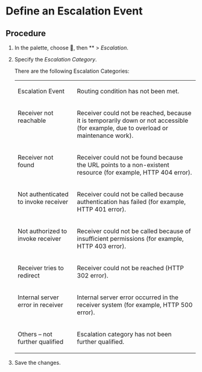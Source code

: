 <!-- loiof5b3ac824a02465bb86aa4066e3a6bc8 -->

<link rel="stylesheet" type="text/css" href="../css/sap-icons.css"/>

# Define an Escalation Event



## Procedure

1.  In the palette, choose <span class="SAP-icons"></span>, then ** \> *Escalation*.

2.  Specify the *Escalation Category*.

    There are the following Escalation Categories:


    <table>
    <tr>
    <td valign="top">
    
    Escalation Event


    
    </td>
    <td valign="top">
    
    Routing condition has not been met.


    
    </td>
    </tr>
    <tr>
    <td valign="top">
    
    Receiver not reachable


    
    </td>
    <td valign="top">
    
    Receiver could not be reached, because it is temporarily down or not accessible \(for example, due to overload or maintenance work\).


    
    </td>
    </tr>
    <tr>
    <td valign="top">
    
    Receiver not found


    
    </td>
    <td valign="top">
    
    Receiver could not be found because the URL points to a non-existent resource \(for example, HTTP 404 error\).


    
    </td>
    </tr>
    <tr>
    <td valign="top">
    
    Not authenticated to invoke receiver


    
    </td>
    <td valign="top">
    
    Receiver could not be called because authentication has failed \(for example, HTTP 401 error\).


    
    </td>
    </tr>
    <tr>
    <td valign="top">
    
    Not authorized to invoke receiver


    
    </td>
    <td valign="top">
    
    Receiver could not be called because of insufficient permissions \(for example, HTTP 403 error\).


    
    </td>
    </tr>
    <tr>
    <td valign="top">
    
    Receiver tries to redirect


    
    </td>
    <td valign="top">
    
    Receiver could not be reached \(HTTP 302 error\).


    
    </td>
    </tr>
    <tr>
    <td valign="top">
    
    Internal server error in receiver


    
    </td>
    <td valign="top">
    
    Internal server error occurred in the receiver system \(for example, HTTP 500 error\).


    
    </td>
    </tr>
    <tr>
    <td valign="top">
    
    Others – not further qualified


    
    </td>
    <td valign="top">
    
    Escalation category has not been further qualified.


    
    </td>
    </tr>
    </table>
    
3.  Save the changes.


